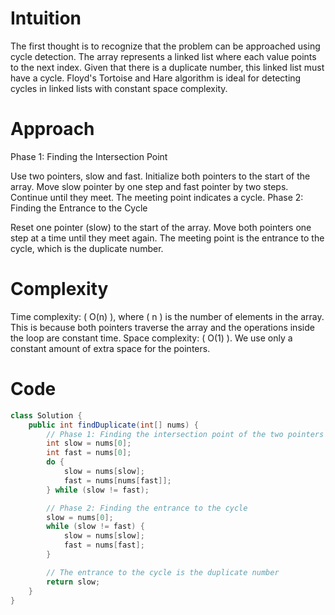 
# Intuition
The first thought is to recognize that the problem can be approached using cycle detection. The array represents a linked list where each value points to the next index. Given that there is a duplicate number, this linked list must have a cycle. Floyd's Tortoise and Hare algorithm is ideal for detecting cycles in linked lists with constant space complexity.

# Approach
Phase 1: Finding the Intersection Point

Use two pointers, slow and fast.
Initialize both pointers to the start of the array.
Move slow pointer by one step and fast pointer by two steps.
Continue until they meet. The meeting point indicates a cycle.
Phase 2: Finding the Entrance to the Cycle

Reset one pointer (slow) to the start of the array.
Move both pointers one step at a time until they meet again.
The meeting point is the entrance to the cycle, which is the duplicate number.

# Complexity
Time complexity: ( O(n) ), where ( n ) is the number of elements in the array. This is because both pointers traverse the array and the operations inside the loop are constant time.
Space complexity: ( O(1) ). We use only a constant amount of extra space for the pointers.

# Code

```java
class Solution {
    public int findDuplicate(int[] nums) {
        // Phase 1: Finding the intersection point of the two pointers
        int slow = nums[0];
        int fast = nums[0];
        do {
            slow = nums[slow];
            fast = nums[nums[fast]];
        } while (slow != fast);

        // Phase 2: Finding the entrance to the cycle
        slow = nums[0];
        while (slow != fast) {
            slow = nums[slow];
            fast = nums[fast];
        }

        // The entrance to the cycle is the duplicate number
        return slow;
    }
}
```